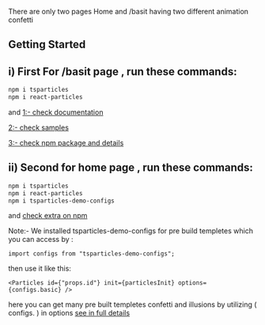 There are only two pages Home and /basit having two different animation confetti

## Getting Started

## i) First For /basit page , run these commands:

```bash
npm i tsparticles
npm i react-particles
```
and [1:- check documentation](https://particles.js.org/docs/index.html)

[2:- check samples](https://particles.js.org/samples)

[3:- check npm package and details](https://www.npmjs.com/package/tsparticles)

## ii) Second for home page , run these commands:

```bash
npm i tsparticles
npm i react-particles
npm i tsparticles-demo-configs
```
and [check extra on npm](https://www.npmjs.com/package/tsparticles-demo-configs)

Note:- We installed tsparticles-demo-configs for pre build templetes which you can access by :
```
import configs from "tsparticles-demo-configs";
```
then use it like this: 
```
<Particles id={"props.id"} init={particlesInit} options={configs.basic} />
```
here you can get many pre built templetes confetti and illusions by utilizing ( configs. ) in options
[see in full details](https://github.com/basit-sharif/gifparticals/blob/master/src/app/basit/page.tsx)
